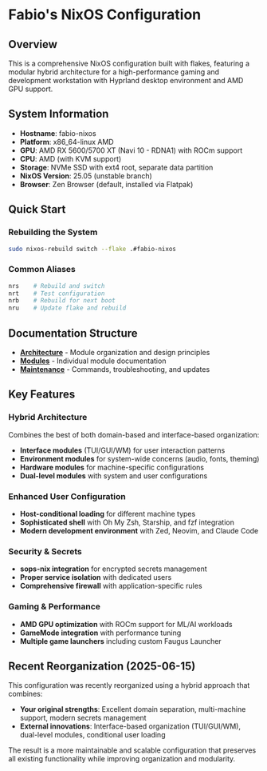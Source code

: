 # Fabio's NixOS Configuration

## Overview
This is a comprehensive NixOS configuration built with flakes, featuring a modular hybrid architecture for a high-performance gaming and development workstation with Hyprland desktop environment and AMD GPU support.

## System Information
- **Hostname**: fabio-nixos  
- **Platform**: x86_64-linux AMD
- **GPU**: AMD RX 5600/5700 XT (Navi 10 - RDNA1) with ROCm support
- **CPU**: AMD (with KVM support)
- **Storage**: NVMe SSD with ext4 root, separate data partition
- **NixOS Version**: 25.05 (unstable branch)
- **Browser**: Zen Browser (default, installed via Flatpak)

## Quick Start

### Rebuilding the System
```bash
sudo nixos-rebuild switch --flake .#fabio-nixos
```

### Common Aliases
```bash
nrs    # Rebuild and switch
nrt    # Test configuration  
nrb    # Rebuild for next boot
nru    # Update flake and rebuild
```

## Documentation Structure

- **[Architecture](./architecture.md)** - Module organization and design principles
- **[Modules](./modules/)** - Individual module documentation
- **[Maintenance](./maintenance.md)** - Commands, troubleshooting, and updates

## Key Features

### Hybrid Architecture
Combines the best of both domain-based and interface-based organization:
- **Interface modules** (TUI/GUI/WM) for user interaction patterns
- **Environment modules** for system-wide concerns (audio, fonts, theming)
- **Hardware modules** for machine-specific configurations
- **Dual-level modules** with system and user configurations

### Enhanced User Configuration
- **Host-conditional loading** for different machine types
- **Sophisticated shell** with Oh My Zsh, Starship, and fzf integration
- **Modern development environment** with Zed, Neovim, and Claude Code

### Security & Secrets
- **sops-nix integration** for encrypted secrets management
- **Proper service isolation** with dedicated users
- **Comprehensive firewall** with application-specific rules

### Gaming & Performance
- **AMD GPU optimization** with ROCm support for ML/AI workloads
- **GameMode integration** with performance tuning
- **Multiple game launchers** including custom Faugus Launcher

## Recent Reorganization (2025-06-15)

This configuration was recently reorganized using a hybrid approach that combines:
- **Your original strengths**: Excellent domain separation, multi-machine support, modern secrets management
- **External innovations**: Interface-based organization (TUI/GUI/WM), dual-level modules, conditional user loading

The result is a more maintainable and scalable configuration that preserves all existing functionality while improving organization and modularity.